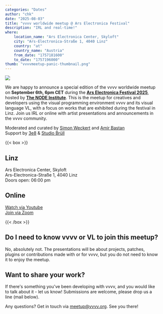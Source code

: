 ```yaml
---
categories: "Dates"
author: "chk"
date: "2025-08-03"
title: "vvvv worldwide meetup @ Ars Electronica Festival"
description: "IRL and real-time!"
where: 
    location_name: "Ars Electronica Center, Skyloft"
    city: "Ars-Electronica-Straße 1, 4040 Linz"
    country: "at"
    country_name: "Austria"
    from_date: "1757181600"
    to_date: "1757196000"
thumb: "vvvvmeetup-panic-thumbnail.png"
---
```


![](vvvvmeetup-panic.jpg)

We are happy to announce a special edition of the vvvv worldwide meetup on **September 6th, 6pm CET** during the **[Ars Electronica Festival 2025](https://ars.electronica.art/festival)**, hosted by **[The NODE Institute](https://thenodeinstitute.org/)**. This is the meetup for creatives and developers using the visual programming environment vvvv and its visual language VL, with a focus on works that are exhibited during the festival in Linz. Join us IRL or online with artist presentations and announcements in the vvvv community.

Moderated and curated by [Simon Weckert](https://www.simonweckert.com/) and [Amir Bastan](https://amirbastan.com/)<br>
Support by [3e8](https://www.3e8.studio/) & [Studio Brüll](https://studiobruell.de/) 

{{< box >}}
## Linz
Ars Electronica Center, Skyloft<br>
Ars-Electronica-Straße 1, 4040 Linz<br>
Doors open: 06:00 pm<br>
<!--**[RSVP here](https://thenodeinstitute.org/event/29-vvvv-worldwide-meetup/)**-->

<!--
## Berlin
The NODE Institute<br>
Wipperstrasse 13, 12055 Berlin<br>
Doors open: 17:30
-->

## Online

[Watch via Youtube](https://youtube.com/live/gTfWE8Jsh9Q?feature=share)<br>
[Join via Zoom](https://us02web.zoom.us/j/84221013146?pwd=vglPvqt7C6bWa1tO8SPGpU9TNzUzuO.1)

{{< /box >}}

## Do I need to know vvvv or VL to join this meetup?
No, absolutely not. The presentations will be about projects, patches, plugins or contributions made with or for vvvv, but you do not need to know it to enjoy the meetup.

##  Want to share your work?
If there's something you've been developing with vvvv, and you would like to talk about it - let us know! Submissions are welcome, please drop us a line (mail below).

<!--
## Do you have space to host a hub in your city?
Great to hear! Hosting a watch party in your city is a great way to extend your network and connect with other patchers from your area. Let us know if you plan to do so (mail below), so we can add your location to this post.
-->

Any questions? Get in touch via meetup@vvvv.org. See you there!
